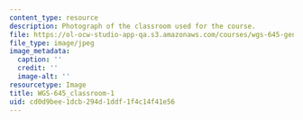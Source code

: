```yaml
---
content_type: resource
description: Photograph of the classroom used for the course.
file: https://ol-ocw-studio-app-qa.s3.amazonaws.com/courses/wgs-645-gender-health-and-marginalization-through-a-critical-feminist-lens-fall-2014/cd0d9bee1dcb294d1ddf1f4c14f41e56_WGS-645_classroom-1.jpg
file_type: image/jpeg
image_metadata:
  caption: ''
  credit: ''
  image-alt: ''
resourcetype: Image
title: WGS-645_classroom-1
uid: cd0d9bee-1dcb-294d-1ddf-1f4c14f41e56
---
```

